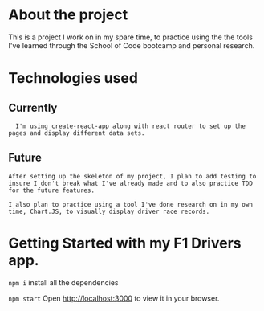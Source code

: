 # About the project

This is a project I work on in my spare time, to practice using the the tools I've learned through the School of Code bootcamp and personal research.

# Technologies used

## Currently

      I'm using create-react-app along with react router to set up the pages and display different data sets.

## Future

    After setting up the skeleton of my project, I plan to add testing to insure I don't break what I've already made and to also practice TDD for the future features.

    I also plan to practice using a tool I've done research on in my own time, Chart.JS, to visually display driver race records.

# Getting Started with my F1 Drivers app.

`npm i`
install all the dependencies

`npm start`
Open [http://localhost:3000](http://localhost:3000) to view it in your browser.
